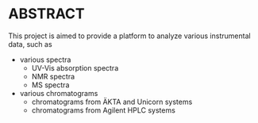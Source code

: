 # ABSTRACT

This project is aimed to provide a platform to analyze various instrumental data, such as 

- various spectra
  - UV-Vis absorption spectra
  - NMR spectra
  - MS spectra
- various chromatograms
  - chromatograms from ÄKTA and Unicorn systems
  - chromatograms from Agilent HPLC systems
